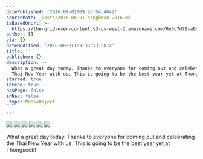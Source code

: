 ```yaml
---
datePublished: '2016-08-01T09:33:54.464Z'
sourcePath: _posts/2016-08-01-songkran-2016.md
isBasedOnUrl: >-
  https://the-grid-user-content.s3-us-west-2.amazonaws.com/0e5c7d79-a626-48b4-aea3-506ad9f95c1b.jpg
author: []
via: {}
dateModified: '2016-08-01T09:33:53.587Z'
title: ''
publisher: {}
description: >-
  What a great day today. Thanks to everyone for coming out and celebrating the
  Thai New Year with us. This is going to be the best year yet at Thongsook!
starred: true
inFeed: true
hasPage: false
inNav: false
_type: MediaObject

---
```

![](https://the-grid-user-content.s3-us-west-2.amazonaws.com/7a053826-af4f-41bd-ac8e-edb93732ed95.jpg)
![](https://the-grid-user-content.s3-us-west-2.amazonaws.com/9e626b31-4431-4004-8d99-c5b5eba2feff.jpg)
![](https://the-grid-user-content.s3-us-west-2.amazonaws.com/425e8bd4-07c7-49ae-a729-cd3784465955.jpg)
![](https://the-grid-user-content.s3-us-west-2.amazonaws.com/4d676392-d767-4241-88a7-6ddb16d95ee4.jpg)
![](https://the-grid-user-content.s3-us-west-2.amazonaws.com/b0f71a02-cd83-4bce-b7f5-cfc5d3c7449e.jpg)
![](https://s3-us-west-2.amazonaws.com/the-grid-img/p/7dad7819c3be97ef3b0b85f11c968cb07af9a906.jpg)

What a great day today. Thanks to everyone for coming out and celebrating the Thai New Year with us. This is going to be the best year yet at Thongsook!